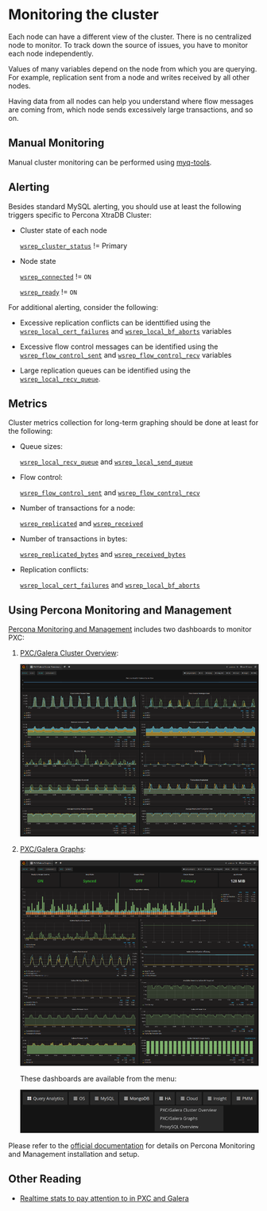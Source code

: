 # Monitoring the cluster

Each node can have a different view of the cluster.
There is no centralized node to monitor.
To track down the source of issues,
you have to monitor each node independently.

Values of many variables depend on the node from which you are querying.
For example, replication sent from a node
and writes received by all other nodes.

Having data from all nodes can help you understand
where flow messages are coming from,
which node sends excessively large transactions,
and so on.

## Manual Monitoring

Manual cluster monitoring can be performed using
[myq-tools](https://github.com/jayjanssen/myq-tools/).

## Alerting

Besides standard MySQL alerting,
you should use at least the following triggers specific to Percona XtraDB Cluster:

* Cluster state of each node

  [`wsrep_cluster_status`](../wsrep-status-index.md#wsrep_cluster_status) != Primary

* Node state

  [`wsrep_connected`](../wsrep-status-index.md#wsrep_connected) != `ON`

  [`wsrep_ready`](../wsrep-status-index.md#wsrep_ready) != `ON`

For additional alerting, consider the following:

* Excessive replication conflicts can be identtified using the [`wsrep_local_cert_failures`](../wsrep-status-index.md#wsrep_local_cert_failures) and [`wsrep_local_bf_aborts`](../wsrep-status-index.md#wsrep_local_bf_aborts) variables

* Excessive flow control messages can be identified using the [`wsrep_flow_control_sent`](../wsrep-status-index.md#wsrep_flow_control_sent) and [`wsrep_flow_control_recv`](../wsrep-status-index.md#wsrep_flow_control_recv) variables

* Large replication queues can be identified using the [`wsrep_local_recv_queue`](../wsrep-status-index.md#wsrep_local_recv_queue).

## Metrics

Cluster metrics collection for long-term graphing should be done
at least for the following:

* Queue sizes:

  [`wsrep_local_recv_queue`](../wsrep-status-index.md#wsrep_local_recv_queue) and [`wsrep_local_send_queue`](../wsrep-status-index.md#wsrep_local_send_queue)

* Flow control:

  [`wsrep_flow_control_sent`](../wsrep-status-index.md#wsrep_flow_control_sent) and [`wsrep_flow_control_recv`](../wsrep-status-index.md#wsrep_flow_control_recv)

* Number of transactions for a node:

  [`wsrep_replicated`](../wsrep-status-index.md#wsrep_replicated) and [`wsrep_received`](../wsrep-status-index.md#wsrep_received)

* Number of transactions in bytes:

  [`wsrep_replicated_bytes`](../wsrep-status-index.md#wsrep_replicated_bytes) and [`wsrep_received_bytes`](../wsrep-status-index.md#wsrep_received_bytes)

* Replication conflicts:

  [`wsrep_local_cert_failures`](../wsrep-status-index.md#wsrep_local_cert_failures) and [`wsrep_local_bf_aborts`](../wsrep-status-index.md#wsrep_local_bf_aborts)

## Using Percona Monitoring and Management

[Percona Monitoring and Management](https://www.percona.com/doc/percona-monitoring-and-management/index.html) includes two dashboards to monitor PXC:

1. [PXC/Galera Cluster Overview](https://pmmdemo.percona.com/graph/dashboard/db/pxc-galera-cluster-overview?orgId=1):

    ![image](./pmm.pxc-galera-cluster-overview.png)

2. [PXC/Galera Graphs](https://pmmdemo.percona.com/graph/dashboard/db/pxc-galera-graphs?orgId=1):

    ![image](./pmm.pxc-galera-graphs.png)

    These dashboards are available from the menu:

    ![image](./pmm.menu.ha.png)

Please refer to the [official documentation](https://www.percona.com/doc/percona-monitoring-and-management/index.html) for details on Percona Monitoring and Management installation and setup.

## Other Reading

* [Realtime stats to pay attention to in PXC and Galera](https://www.mysqlperformanceblog.com/2012/11/26/realtime-stats-to-pay-attention-to-in-percona-xtradb-cluster-and-galera/)

